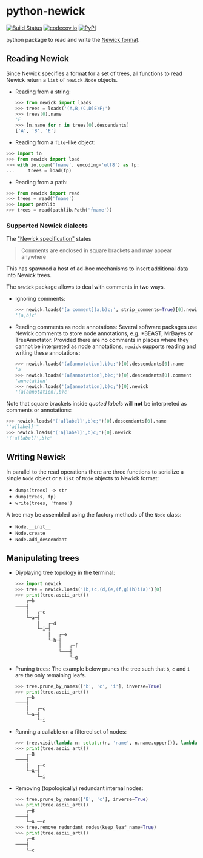 # python-newick

[![Build Status](https://github.com/dlce-eva/python-newick/workflows/tests/badge.svg)](https://github.com/dlce-eva/python-newick/actions?query=workflow%3Atests)
[![codecov.io](https://codecov.io/github/dlce-eva/python-newick/coverage.svg?branch=master)](https://codecov.io/github/dlce-eva/python-newick?branch=master)
[![PyPI](https://badge.fury.io/py/newick.svg)](https://pypi.org/project/newick)

python package to read and write the 
[Newick format](https://en.wikipedia.org/wiki/Newick_format).


## Reading Newick

Since Newick specifies a format for a set of trees, all functions to read Newick return
a `list` of `newick.Node` objects.

- Reading from a string:
  ```python
  >>> from newick import loads
  >>> trees = loads('(A,B,(C,D)E)F;')
  >>> trees[0].name
  'F'
  >>> [n.name for n in trees[0].descendants]
  ['A', 'B', 'E']
  ```

- Reading from  a `file`-like object:
```python
>>> import io
>>> from newick import load
>>> with io.open('fname', encoding='utf8') as fp:
...     trees = load(fp)
```

- Reading from a path:
```python
>>> from newick import read
>>> trees = read('fname')
>>> import pathlib
>>> trees = read(pathlib.Path('fname'))
```

### Supported Newick dialects

The ["Newick specification"](http://biowiki.org/wiki/index.php/Newick_Format) states

> Comments are enclosed in square brackets and may appear anywhere

This has spawned a host of ad-hoc mechanisms to insert additional data into Newick trees.

The `newick` package allows to deal with comments in two ways.

- Ignoring comments:
  ```python
  >>> newick.loads('[a comment](a,b)c;', strip_comments=True)[0].newick
  '(a,b)c'
  ```
- Reading comments as node annotations: Several software packages use Newick comments to 
  store node annotations, e.g. *BEAST, MrBayes or TreeAnnotator. Provided there are no
  comments in places where they cannot be interpreted as node annotations, `newick` supports
  reading and writing these annotations:
  ```python
  >>> newick.loads('(a[annotation],b)c;')[0].descendants[0].name
  'a'
  >>> newick.loads('(a[annotation],b)c;')[0].descendants[0].comment
  'annotation'
  >>> newick.loads('(a[annotation],b)c;')[0].newick
  '(a[annotation],b)c'
  ```

Note that square brackets inside *quoted labels* will **not** be interpreted as comments
or annotations:
```python
>>> newick.loads("('a[label]',b)c;")[0].descendants[0].name
"'a[label]'"
>>> newick.loads("('a[label]',b)c;")[0].newick
"('a[label]',b)c"
```


## Writing Newick

In parallel to the read operations there are three functions to serialize a single `Node` object or a `list` of `Node`
objects to Newick format:
- `dumps(trees) -> str`
- `dump(trees, fp)`
- `write(trees, 'fname')`

A tree may be assembled using the factory methods of the `Node` class:
- `Node.__init__`
- `Node.create`
- `Node.add_descendant`


## Manipulating trees

- Diyplaying tree topology in the terminal:
  ```python
  >>> import newick
  >>> tree = newick.loads('(b,(c,(d,(e,(f,g))h)i)a)')[0]
  >>> print(tree.ascii_art())
      ┌─b
  ────┤
      │   ┌─c
      └─a─┤
          │   ┌─d
          └─i─┤
              │   ┌─e
              └─h─┤
                  │   ┌─f
                  └───┤
                      └─g
  ```
- Pruning trees: The example below prunes the tree such that `b`, `c` and `i` are the only
  remaining leafs.
  ```python
  >>> tree.prune_by_names(['b', 'c', 'i'], inverse=True)
  >>> print(tree.ascii_art())
      ┌─b
  ────┤
      │   ┌─c
      └─a─┤
          └─i
  ```
- Running a callable on a filtered set of nodes:
  ```python
  >>> tree.visit(lambda n: setattr(n, 'name', n.name.upper()), lambda n: n.name in ['a', 'b'])
  >>> print(tree.ascii_art())
      ┌─B
  ────┤
      │   ┌─c
      └─A─┤
          └─i
  ```
- Removing (topologically) redundant internal nodes:
  ```python
  >>> tree.prune_by_names(['B', 'c'], inverse=True)
  >>> print(tree.ascii_art())
      ┌─B
  ────┤
      └─A ──c
  >>> tree.remove_redundant_nodes(keep_leaf_name=True)
  >>> print(tree.ascii_art())
      ┌─B
  ────┤
      └─c
  ```
